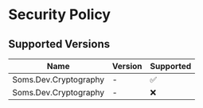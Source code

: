 # Security Policy

## Supported Versions

| Name                  | Version | Supported |
| --------------------- | ------- | --------- |
| Soms.Dev.Cryptography | -       | &#9989;   |
| Soms.Dev.Cryptography | -       | &#10060;  |
